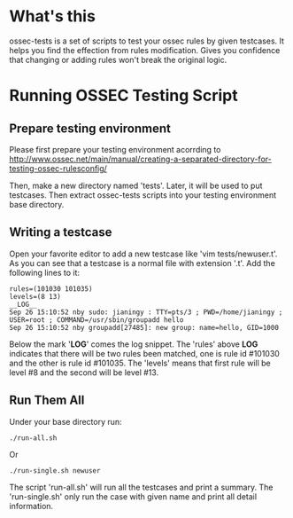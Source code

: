 What's this
===========

ossec-tests is a set of scripts to test your ossec rules by given testcases. It helps you find the effection from rules modification. Gives you confidence that changing or adding rules won't break the original logic.


Running OSSEC Testing Script
============================

Prepare testing environment
---------------------------

Please first prepare your testing environment acorrding to http://www.ossec.net/main/manual/creating-a-separated-directory-for-testing-ossec-rulesconfig/

Then, make a new directory named 'tests'. Later, it will be used to put testcases. Then extract ossec-tests scripts into your testing environment base directory.

Writing a testcase
------------------

Open your favorite editor to add a new testcase like 'vim tests/newuser.t'. As you can see that a testcase is a normal file with extension '.t'. Add the following lines to it:

    rules=(101030 101035)
    levels=(8 13)
    __LOG__
    Sep 26 15:10:52 nby sudo: jianingy : TTY=pts/3 ; PWD=/home/jianingy ; USER=root ; COMMAND=/usr/sbin/groupadd hello
    Sep 26 15:10:52 nby groupadd[27485]: new group: name=hello, GID=1000

Below the mark '__LOG__' comes the log snippet. The 'rules' above __LOG__ indicates that there will be two rules been matched, one is rule id #101030 and the other is rule id #101035. The 'levels' means that first rule will be level #8 and the second will be level #13.


Run Them All
------------

Under your base directory run:

    ./run-all.sh

Or

    ./run-single.sh newuser

The script 'run-all.sh' will run all the testcases and print a summary. The 'run-single.sh' only run the case with given name and print all detail information.
